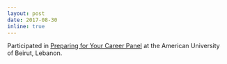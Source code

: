 ```yaml
---
layout: post
date: 2017-08-30
inline: true
---
```


Participated in <a href="https://gdg.community.dev/events/details/google-gdg-coast-lebanon-presents-preparing-for-your-career-closed-arabwic/"> Preparing for Your Career Panel</a> at the American University of Beirut, Lebanon. 